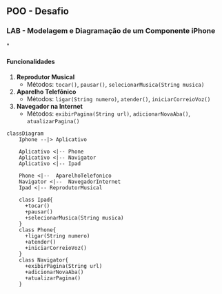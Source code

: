
## POO - Desafio

### LAB - Modelagem e Diagramação de um Componente iPhone
"
#### Funcionalidades
1. **Reprodutor Musical**
    - Métodos: `tocar()`, `pausar()`, `selecionarMusica(String musica)`
2. **Aparelho Telefônico**
    - Métodos: `ligar(String numero)`, `atender()`, `iniciarCorreioVoz()`
3. **Navegador na Internet**
    - Métodos: `exibirPagina(String url)`, `adicionarNovaAba()`, `atualizarPagina()`

```mermaid
classDiagram
    Iphone --|> Aplicativo

    Aplicativo <|-- Phone 
    Aplicativo <|-- Navigator  
    Aplicativo <|-- Ipad  
    
    Phone <|--  AparelhoTelefonico 
    Navigator <|--  NavegadorInternet
    Ipad <|-- ReprodutorMusical    

    class Ipad{
      +tocar()
      +pausar()
      +selecionarMusica(String musica)
    }
    class Phone{
      +ligar(String numero)
      +atender()
      +iniciarCorreioVoz()
    }
    class Navigator{
      +exibirPagina(String url)
      +adicionarNovaAba()
      +atualizarPagina()
    }
```